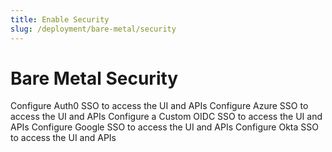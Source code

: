 ```yaml
---
title: Enable Security
slug: /deployment/bare-metal/security
---
```


# Bare Metal Security

<InlineCalloutContainer>
  <InlineCallout
    color="violet-70"
    bold="Auth0 SSO"
    icon="add_moderator"
    href="/deployment/security/auth0/bare-metal"
  >
    Configure Auth0 SSO to access the UI and APIs
  </InlineCallout>
  <InlineCallout
    color="violet-70"
    bold="Azure SSO"
    icon="add_moderator"
    href="/deployment/security/azure/bare-metal"
  >
    Configure Azure SSO to access the UI and APIs
  </InlineCallout>
  <InlineCallout
    color="violet-70"
    bold="Custom OIDC SSO"
    icon="add_moderator"
    href="/deployment/security/custom-oidc/bare-metal"
  >
    Configure a Custom OIDC SSO to access the UI and APIs
  </InlineCallout>
  <InlineCallout
    color="violet-70"
    bold="Google SSO"
    icon="add_moderator"
    href="/deployment/security/google/bare-metal"
  >
    Configure Google SSO to access the UI and APIs
  </InlineCallout>
  <InlineCallout
    color="violet-70"
    bold="Okta SSO"
    icon="add_moderator"
    href="/deployment/security/okta/bare-metal"
  >
    Configure Okta SSO to access the UI and APIs
  </InlineCallout>
</InlineCalloutContainer>